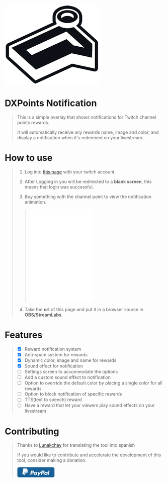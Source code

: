 ![logo]( images/readme/DXPN_ReadMe.png ) 

# DXPoints Notification

> This is a simple overlay that shows notifications for Twitch channel points rewards.
> 
> It will automatically receive any rewards name, image and color, and display a notification when it's redeemed on your livestream.


 
# How to use
> 1. Log into [this page](https://dx3006.github.io/DXPN/) with your twitch account.
> 
> 2. After Logging in you will be redirected to a **blank screen**, this means that login was successful.
> 
> 3. Buy something with the channel point to view the notification animation​.
> > 
> > ![animation]( images/readme/animation_preview.png ) 
>
> 4. Take the **url** of this page and put it in a browser source in **OBS/StreamLabs**.


# Features

> - [x] Reward notification system
> - [x] Anti-spam system for rewards
> - [x] Dynamic color, image and name for rewards
> - [x] Sound effect for notification
> - [ ] Settings screen to accommodate the options
> - [ ] Add a custom sound effect to notification
> - [ ] Option to override the default color by placing a single color for all rewards
> - [ ] Option to block notification of specific rewards
> - [ ] TTS(text to speech) reward
> - [ ] Have a reward that let your viewers play sound effects on your livestream

# Contributing
> Thanks to [Lunakchay](https://www.twitch.tv/lunakchay) for translating the tool into spanish
> 
> If you would like to contribute and accelerate the development of this tool, consider making a donation.
> 
> [ ![Paypal]( images/readme/paypal_button.png ) ](https://www.paypal.com/cgi-bin/webscr?cmd=_s-xclick&hosted_button_id=7G2SFFMS46ZZ8)

